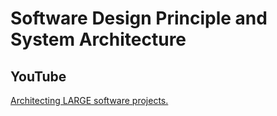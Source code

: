 # Software Design Principle and System Architecture

## YouTube

[Architecting LARGE software projects.](https://youtu.be/sSpULGNHyoI?si=h6NjYqFj_kM8Yire)

